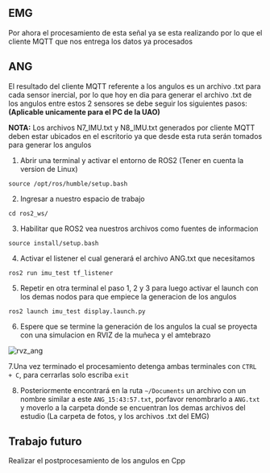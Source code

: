 EMG
-
Por ahora el procesamiento de esta señal ya se esta realizando por lo que el cliente MQTT que nos entrega los datos ya procesados

ANG
-
El resultado del cliente MQTT referente a los angulos es un archivo .txt para cada sensor inercial, por lo que hoy en dia para generar el archivo .txt de los angulos entre estos 2 sensores se debe seguir los siguientes pasos: **(Aplicable unicamente para el PC de la UAO)**

**NOTA:** Los archivos N7_IMU.txt y N8_IMU.txt generados por cliente MQTT deben estar ubicados en el escritorio ya que desde esta ruta serán tomados para generar los angulos

1. Abrir una terminal y activar el entorno de ROS2 (Tener en cuenta la version de Linux)
```
source /opt/ros/humble/setup.bash
```

2. Ingresar a nuestro espacio de trabajo
```
cd ros2_ws/
```

3. Habilitar que ROS2 vea nuestros archivos como fuentes de informacion
```
source install/setup.bash
```

4. Activar el listener el cual generará el archivo ANG.txt que necesitamos
```
ros2 run imu_test tf_listener
```

5. Repetir en otra terminal el paso 1, 2 y 3 para luego activar el launch con los demas nodos para que empiece la generacion de los angulos
```
ros2 launch imu_test display.launch.py
```
6. Espere que se termine la generación de los angulos la cual se proyecta con una simulacion en RVIZ de la muñeca y el amtebrazo

![rvz_ang](/Nodos_Inalámbricos/imgs/rvz_ang.png)

7.Una vez terminado el procesamiento detenga ambas terminales con ```CTRL + C```, para cerrarlas solo escriba ```exit```

8. Posteriormente encontrará en la ruta ```~/Documents``` un archivo con un nombre similar a este ```ANG_15:43:57.txt```, porfavor renombrarlo a ```ANG.txt``` y moverlo a la carpeta donde se encuentran los demas archivos del estudio (La carpeta de fotos, y los archivos .txt del EMG)
   
Trabajo futuro
-
Realizar el postprocesamiento de los angulos en Cpp



